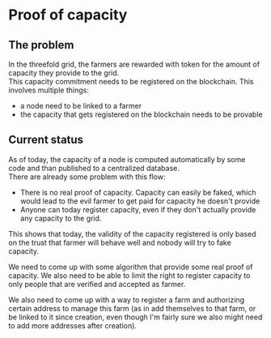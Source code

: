 # Proof of capacity

## The problem

In the threefold grid, the farmers are rewarded with token for the amount of capacity they provide to the grid.  
This capacity commitment needs to be registered on the blockchain.
This involves multiple things:

- a node need to be linked to a farmer
- the capacity that gets registered on the blockchain needs to be provable

## Current status

As of today, the capacity of a node is computed automatically by some code and than published to a centralized database.  
There are already some problem with this flow:

- There is no real proof of capacity. Capacity can easily be faked, which would lead to the evil farmer to get paid for capacity he doesn't provide
- Anyone can today register capacity, even if they don't actually provide any capacity to the grid.

This shows that today, the validity of the capacity registered is only based on the trust that farmer will behave well and nobody will try to fake capacity.

We need to come up with some algorithm that provide some real proof of capacity. We also need to be able to limit the right to register capacity to only people that are verified and accepted as farmer.

We also need to come up with a way to register a farm and authorizing certain address to manage this farm (as in add themselves to that farm, or be linked to it since creation, even though I'm fairly sure we also might need to add more addresses after creation).